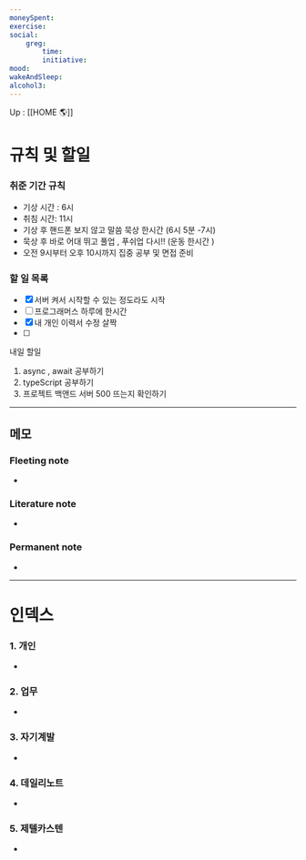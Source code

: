 ```yaml
---
moneySpent: 
exercise: 
social:
    greg: 
        time:
        initiative: 
mood: 
wakeAndSleep: 
alcohol3: 
---
```


Up : [[HOME 🌎]]

# 규칙 및 할일

### 취준 기간 규칙 

- 기상 시간 : 6시
- 취침 시간: 11시 
- 기상 후 핸드폰 보지 않고 말씀 묵상 한시간 (6시 5분  -7시) 
- 묵상 후 바로 어대 뛰고 풀업 , 푸쉬업 다시!!  (운동 한시간 )
- 오전 9시부터 오후 10시까지 집중 공부 및 면접 준비 

### 할 일 목록
- [x] 서버 켜서 시작할 수 있는 정도라도 시작 
- [ ] 프로그래머스 하루에 한시간 
- [x] 내 개인 이력서 수정 살짝
- [ ] 

내일 할일
1. async , await 공부하기 
2. typeScript 공부하기 
3. 프로젝트 백앤드 서버 500 뜨는지 확인하기 


---

## 메모

### Fleeting note
- 

### Literature note
- 

### Permanent note
- 

---

# 인덱스
### 1. 개인 
- 
### 2. 업무
- 
### 3. 자기계발
- 
### 4. 데일리노트
- 
### 5. 제텔카스텐
- 